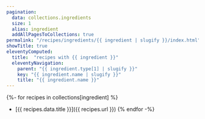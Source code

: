 ```yaml
---
pagination:
  data: collections.ingredients
  size: 1
  alias: ingredient
  addAllPagesToCollections: true
permalink: "/recipes/ingredients/{{ ingredient | slugify }}/index.html"
showTitle: true
eleventyComputed:
  title:  "recipes with {{ ingredient }}"
  eleventyNavigation:
    parent: "{{ ingredient.type[1] | slugify }}"
    key: "{{ ingredient.name | slugify }}"
    title: "{{ ingredient.name }}"
---
```


{%- for recipes in collections[ingredient] %}
- [{{ recipes.data.title }}]({{ recipes.url }})
{% endfor -%}
